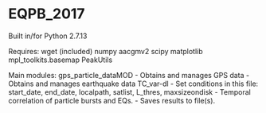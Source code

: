 # EQPB_2017

Built in/for Python 2.7.13

Requires:
wget (included)
numpy
aacgmv2
scipy
matplotlib
mpl_toolkits.basemap
PeakUtils

Main modules:
gps_particle_dataMOD	-	Obtains and manages GPS data 
						-	Obtains and manages earthquake data
TC_var-dl				-	Set conditions in this file: start_date, end_date, localpath, satlist, L_thres, maxsizeondisk
						-	Temporal correlation of particle bursts and EQs.
						-	Saves results to file(s).


